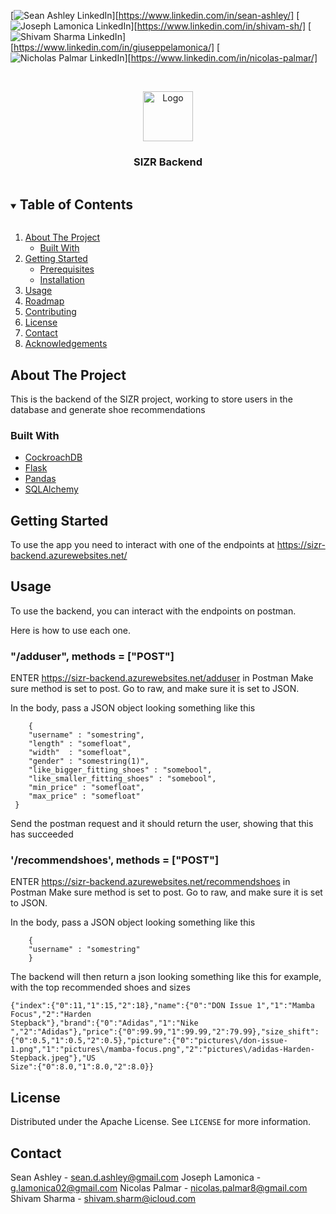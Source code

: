 <!--
*** Thanks for checking out the Best-README-Template. If you have a suggestion
*** that would make this better, please fork the repo and create a pull request
*** or simply open an issue with the tag "enhancement".
*** Thanks again! Now go create something AMAZING! :D
***
***
***
*** To avoid retyping too much info. Do a search and replace for the following:
*** github_username, repo_name, twitter_handle, email, project_title, project_description
-->



<!-- PROJECT SHIELDS -->
<!--
*** I'm using markdown "reference style" links for readability.
*** Reference links are enclosed in brackets [ ] instead of parentheses ( ).
*** See the bottom of this document for the declaration of the reference variables
*** for contributors-url, forks-url, etc. This is an optional, concise syntax you may use.
*** https://www.markdownguide.org/basic-syntax/#reference-style-links
-->

[![Sean Ashley LinkedIn][linkedin-shield]][https://www.linkedin.com/in/sean-ashley/]
[![Joseph Lamonica LinkedIn][linkedin-shield]][https://www.linkedin.com/in/shivam-sh/]
[![Shivam Sharma LinkedIn][linkedin-shield]][https://www.linkedin.com/in/giuseppelamonica/]
[![Nicholas Palmar LinkedIn][linkedin-shield]][https://www.linkedin.com/in/nicolas-palmar/]



<!-- PROJECT LOGO -->
<br />
<p align="center">
  <a href="https://github.com/github_username/repo_name">
    <img src="images/logo.png" alt="Logo" width="80" height="80">
  </a>

  <h3 align="center">SIZR Backend</h3>


<!-- TABLE OF CONTENTS -->
<details open="open">
  <summary><h2 style="display: inline-block">Table of Contents</h2></summary>
  <ol>
    <li>
      <a href="#about-the-project">About The Project</a>
      <ul>
        <li><a href="#built-with">Built With</a></li>
      </ul>
    </li>
    <li>
      <a href="#getting-started">Getting Started</a>
      <ul>
        <li><a href="#prerequisites">Prerequisites</a></li>
        <li><a href="#installation">Installation</a></li>
      </ul>
    </li>
    <li><a href="#usage">Usage</a></li>
    <li><a href="#roadmap">Roadmap</a></li>
    <li><a href="#contributing">Contributing</a></li>
    <li><a href="#license">License</a></li>
    <li><a href="#contact">Contact</a></li>
    <li><a href="#acknowledgements">Acknowledgements</a></li>
  </ol>
</details>



<!-- ABOUT THE PROJECT -->
## About The Project
This is the backend of the SIZR project, working to store users in the database and generate shoe recommendations

### Built With

* [CockroachDB](https://www.cockroachlabs.com/)
* [Flask](https://flask.palletsprojects.com/en/1.1.x/)
* [Pandas](https://pandas.pydata.org/)
* [SQLAlchemy](https://www.sqlalchemy.org/)



<!-- GETTING STARTED -->
## Getting Started

To use the app you need to interact with one of the endpoints at https://sizr-backend.azurewebsites.net/



<!-- USAGE EXAMPLES -->
## Usage

To use the backend, you can interact with the endpoints on postman.

Here is how to use each one.

### "/adduser", methods = ["POST"]
ENTER https://sizr-backend.azurewebsites.net/adduser in Postman
Make sure method is set to post.
Go to raw, and make sure it is set to JSON.

In the body, pass a JSON object looking something like this
```
    {
    "username" : "somestring",
    "length" : "somefloat",
    "width"  : "somefloat",
    "gender" : "somestring(1)",
    "like_bigger_fitting_shoes" : "somebool",
    "like_smaller_fitting_shoes" : "somebool",
    "min_price" : "somefloat",
    "max_price" : "somefloat"
 }
```
Send the postman request and it should return the user, showing that this has succeeded



### '/recommendshoes', methods = ["POST"]
ENTER https://sizr-backend.azurewebsites.net/recommendshoes in Postman
Make sure method is set to post.
Go to raw, and make sure it is set to JSON.

In the body, pass a JSON object looking something like this
```
    {
    "username" : "somestring"
    }
 ```

The backend will then return a json looking something like this for example, with the top recommended shoes and sizes
```
{"index":{"0":11,"1":15,"2":18},"name":{"0":"DON Issue 1","1":"Mamba Focus","2":"Harden
Stepback"},"brand":{"0":"Adidas","1":"Nike
","2":"Adidas"},"price":{"0":99.99,"1":99.99,"2":79.99},"size_shift":{"0":0.5,"1":0.5,"2":0.5},"picture":{"0":"pictures\/don-issue-1.png","1":"pictures\/mamba-focus.png","2":"pictures\/adidas-Harden-Stepback.jpeg"},"US
Size":{"0":8.0,"1":8.0,"2":8.0}}
```



<!-- LICENSE -->
## License

Distributed under the Apache License. See `LICENSE` for more information.



<!-- CONTACT -->
## Contact

Sean Ashley - sean.d.ashley@gmail.com
Joseph Lamonica - g.lamonica02@gmail.com
Nicolas Palmar - nicolas.palmar8@gmail.com
Shivam Sharma - shivam.sharm@icloud.com










<!-- MARKDOWN LINKS & IMAGES -->
<!-- https://www.markdownguide.org/basic-syntax/#reference-style-links -->
[contributors-shield]: https://img.shields.io/github/contributors/github_username/repo.svg?style=for-the-badge
[contributors-url]: https://github.com/github_username/repo/graphs/contributors
[forks-shield]: https://img.shields.io/github/forks/github_username/repo.svg?style=for-the-badge
[forks-url]: https://github.com/github_username/repo/network/members
[stars-shield]: https://img.shields.io/github/stars/github_username/repo.svg?style=for-the-badge
[stars-url]: https://github.com/github_username/repo/stargazers
[issues-shield]: https://img.shields.io/github/issues/github_username/repo.svg?style=for-the-badge
[issues-url]: https://github.com/github_username/repo/issues
[license-shield]: https://img.shields.io/github/license/github_username/repo.svg?style=for-the-badge
[license-url]: https://github.com/github_username/repo/blob/master/LICENSE.txt
[linkedin-shield]: https://img.shields.io/badge/-LinkedIn-black.svg?style=for-the-badge&logo=linkedin&colorB=555
[linkedin-url]: https://linkedin.com/in/github_username
